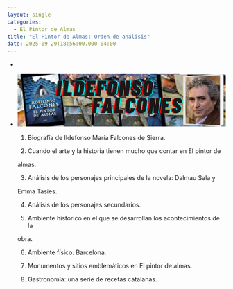 ```yaml
---
layout: single
categories:
  - El Pintor de Almas
title: "El Pintor de Almas: Orden de análisis"
date: 2025-09-29T18:56:00.000-04:00
---
```

*

* ![](/assets/img/banner-el-pintor-de-almas.png)

  1. Biografía de Ildefonso María Falcones de Sierra.

  2. Cuando el arte y la historia tienen mucho que contar en El pintor de

  almas.



  3. Análisis de los personajes principales de la novela: Dalmau Sala y

  Emma Tàsies.

  4. Análisis de los personajes secundarios.

  5. Ambiente histórico en el que se desarrollan los acontecimientos de la

  obra.



  6. Ambiente físico: Barcelona.



  7. Monumentos y sitios emblemáticos en El pintor de almas.

  8. Gastronomía: una serie de recetas catalanas.
